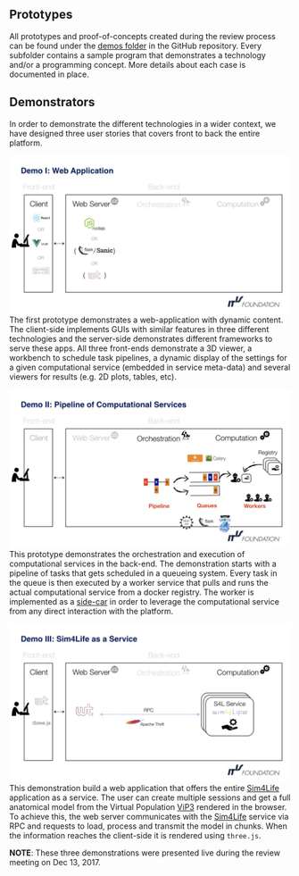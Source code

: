 
## Prototypes
All prototypes and proof-of-concepts created during the review process can be found under the [demos folder](https://github.com/ITISFoundation/osparc-lab/tree/master/demos) in the GitHub repository. Every subfolder
contains a sample program that demonstrates a technology and/or a programming concept. More details about each case is documented in place.

## Demonstrators
In order to demonstrate the different technologies in a wider context, we have designed three user stories that covers front to back the entire platform.

![image-demo1](../img/demo1.jpeg)
The first prototype demonstrates a web-application with dynamic content. The client-side implements GUIs with similar features in three different technologies and the server-side demonstrates different frameworks to serve these apps. All three front-ends demonstrate a 3D viewer, a workbench to schedule task pipelines, a dynamic display of the settings for a given computational service (embedded in service meta-data) and several viewers for results (e.g. 2D plots, tables, etc).

![image-demo2](../img/demo2.jpeg)
This prototype demonstrates the orchestration and execution of computational services in the back-end. The demonstration starts with a pipeline of tasks that gets scheduled in a queueing system. Every task in the queue is then executed by a worker service that pulls and runs the actual computational service from a docker registry. The worker is implemented as a [side-car](https://docs.microsoft.com/en-us/azure/architecture/patterns/sidecar) in order to leverage the computational service from any direct interaction with the platform.

![image-demo3](../img/demo3.jpeg)
This demonstration build a web application that offers the entire [Sim4Life](https://www.zurichmedtech.com/sim4life/) application as a service. The user can create multiple sessions and get a full anatomical model from the Virtual Population [ViP3](https://www.itis.ethz.ch/virtual-population/virtual-population/vip3/) rendered in the browser. To achieve this, the web server communicates with the [Sim4Life](https://www.zurichmedtech.com/sim4life/) service via RPC and requests to load, process and transmit the model in chunks. When the information reaches the client-side it is rendered using ```three.js```.


**NOTE**: These three demonstrations were presented live during the review meeting on Dec 13, 2017.

